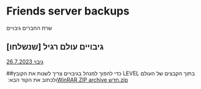 # Friends server backups
שרת החברים גיבויים
## גיבויים עולם רגיל [שנשלחו]
[גיבוי 26.7.2023](https://github.com/Ori201/Friends-server-backups/releases/tag/26.7.2023) 

##כדי להפוך למנהל בגיבויים צריך לשנות את הקובץ LEVEL בתוך הקבצים של העולם ולכתוב את הקוד הבא:
[‏‏WinRAR ZIP archive חדש.zip](https://github.com/Ori201/Friends-server-backups/files/12294381/WinRAR.ZIP.archive.zip)
